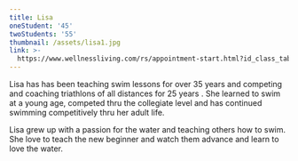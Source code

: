 ```yaml
---
title: Lisa
oneStudent: '45'
twoStudents: '55'
thumbnail: /assets/lisa1.jpg
link: >-
  https://www.wellnessliving.com/rs/appointment-start.html?id_class_tab=3&k_business=248418&k_class_tab=10878&k_service=75984
---
```

Lisa has has been teaching swim lessons for over 35 years and competing and coaching triathlons of all distances for 25 years .  She learned to swim at a young age, competed thru the collegiate level and  has continued swimming competitively thru her adult life.

Lisa grew up with a passion for the water and teaching others how to swim.  She  love to teach the new beginner and watch them advance and learn to love the water.   

